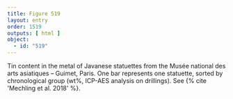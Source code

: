 ```yaml
---
title: Figure 519
layout: entry
order: 1519
outputs: [ html ]
object:
  - id: "519"
---
```


Tin content in the metal of Javanese statuettes from the Musée national des arts asiatiques – Guimet, Paris. One bar represents one statuette, sorted by chronological group (wt%, ICP-AES analysis on drillings). See {% cite 'Mechling et al. 2018' %}.
